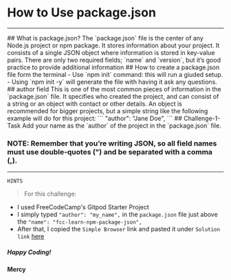 # How to Use package.json
<hr>
## What is package.json?
The `package.json` file is the center of any Node.js project or npm package. It stores information about your project. 
It consists of a single JSON object where information is stored in key-value pairs. There are only two required fields; `name` and `version`, but it’s good practice to provide additional information
## How to create a package.json file form the terminal
- Use `npm init` command: this will run a giuded setup.
- Using `npm init -y` will generate the file with having it ask any questions.
## author field
This is one of the most common pieces of information in the `package.json` file. It specifies who created the project, and can consist of a string or an object with contact or other details.
An object is recommended for bigger projects, but a simple string like the following example will do for this project:
```
	"author": "Jane Doe",
```
## Challenge-1-Task
Add your name as the `author` of the project in the `package.json` file.

### NOTE: Remember that you’re writing JSON, so all field names must use double-quotes (") and be separated with a comma (,).
<hr>

`HINTS`
> For this challenge:
- I used FreeCodeCamp's Gitpod Starter Project
- I simply typed `"author": "my_name",` in the `package.json` file just above the `"name": "fcc-learn-npm-package-json",`
- After that, I copied the `Simple Browser` link and pasted it under `Solution link` <a href="https://www.freecodecamp.org/learn/back-end-development-and-apis/managing-packages-with-npm/how-to-use-package-json-the-core-of-any-node-js-project-or-npm-package">here</a>

<h5>Happy Coding!</h5>

**Mercy**

